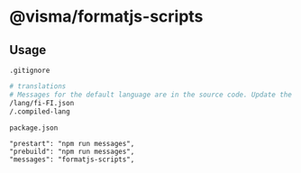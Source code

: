 # @visma/formatjs-scripts

## Usage

`.gitignore`

```sh
# translations
# Messages for the default language are in the source code. Update the code instead of this file.
/lang/fi-FI.json
/.compiled-lang
```

`package.json`

```
"prestart": "npm run messages",
"prebuild": "npm run messages",
"messages": "formatjs-scripts",
```
